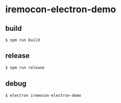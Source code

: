 # iremocon-electron-demo

## build

```
$ npm run build
```

## release

```bash
$ npm run release
```

## debug

```bash
$ electron iremocon-electron-demo
```
